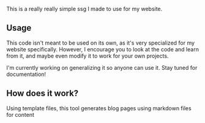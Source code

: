 This is a really really simple ssg I made to use for my website.

## Usage
This code isn't meant to be used on its own, as it's very specialized for my website specifically. However, I encourage you to look at the code and learn from it, and maybe even modify it to work for your own projects.

I'm currently working on generalizing it so anyone can use it. Stay tuned for documentation!

## How does it work?
Using template files, this tool generates blog pages using markdown files for content
